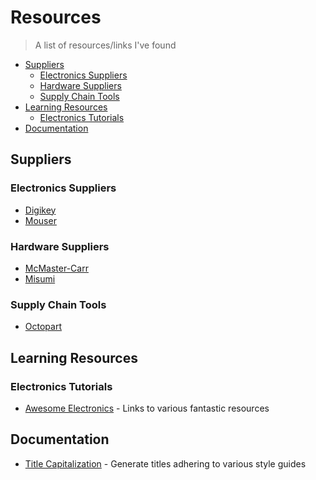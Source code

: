 # Resources
> A list of resources/links I've found 

- [Suppliers](#suppliers)
  - [Electronics Suppliers](#electronics-suppliers)
  - [Hardware Suppliers](#hardware-suppliers)
  - [Supply Chain Tools](#supply-chain-tools)
- [Learning Resources](#learning-resources)
  - [Electronics Tutorials](#electronics-tutorials)
- [Documentation](#documenation)

## Suppliers
### Electronics Suppliers
- [Digikey](https://www.digikey.com/)
- [Mouser](https://www.mouser.com/)
### Hardware Suppliers
- [McMaster-Carr](https://www.mcmaster.com/)
- [Misumi](https://us.misumi-ec.com/)
### Supply Chain Tools
- [Octopart](https://octopart.com/)

## Learning Resources
### Electronics Tutorials
- [Awesome Electronics](https://github.com/kitspace/awesome-electronics) - Links to various fantastic resources

## Documentation
- [Title Capitalization](https://capitalizemytitle.com/style/AP/) - Generate titles adhering to various style guides
